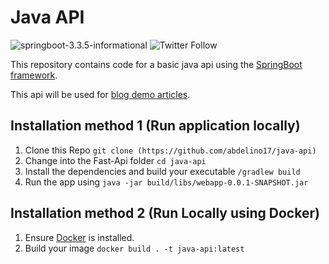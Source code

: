 # Java API

![springboot-3.3.5-informational](https://img.shields.io/badge/springboot-3.3.5-informational)
![Twitter Follow](https://img.shields.io/twitter/follow/abdelFare?logoColor=lime&style=social)

This repository contains code for a basic java api using the [SpringBoot framework](https://spring.io/projects/spring-boot).

This api will be used for [blog demo articles](https://blog.abdelfare.me).

## Installation method 1 (Run application locally)

1. Clone this Repo `git clone (https://github.com/abdelino17/java-api)`
2. Change into the Fast-Api folder `cd java-api`
3. Install the dependencies and build your executable `/gradlew build`
4. Run the app using `java -jar build/libs/webapp-0.0.1-SNAPSHOT.jar`

## Installation method 2 (Run Locally using Docker)

1. Ensure [Docker](https://docs.docker.com/install/) is installed.
2. Build your image `docker build . -t java-api:latest`
